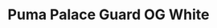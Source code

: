 ---
layout: post
title: "Puma Palace Guard OG White"
img: "https://stockx.imgix.net/Puma-Palace-Guard-OG-White.png?fit=fill&bg=FFFFFF&w=300&h=214&auto=format,compress&trim=color&q=90&dpr=2&updated_at=1549075290"
release: "Mar 8"
new: "False"
url: "puma-palace-guard-og-white"
sec0: "Similar Shoes"
name00: "adidas Top Ten Star Wars Luke Skywalker" 
url00: "adidas-top-ten-luke-skywalker"
img00: "Adidas-Top-Ten-Luke-Skywalker.png"
name01: "adidas Palace Pro Pumpkin" 
url01: "adidas-palace-pro-pumpkin"
img01: "Adidas-Palace-Pro-Pumpkin.jpg"
name02: "adidas Harden LS Sweet Life" 
url02: "adidas-harden-ls-sweet-life"
img02: "Adidas-Harden-LS-Sweet-Life.png"
name03: "Vans Old Skool Cream Red" 
url03: "vans-old-skool-cream-red"
img03: "Vans-Old-Skool-Cream-Red.png"
name04: "Converse Chuck Taylor All-Star 70s Ox Comme des Garcons Polka Dot White" 
url04: "converse-chuck-taylor-all-star-70s-ox-comme-des-garcons-polka-dot-white"
img04: "Converse-Chuck-Taylor-All-Star-70s-Ox-Comme-des-Garcons-Polka-Dot-White.png"

sec2: "Higher Tops"
name20: "LeBron 12 EXT Wheat" 
url20: "lebron-12-wheat"
img20: "Nike-Lebron-12-Wheat.jpg"
name21: "Air Force 1 High Wheat 2015 (GS)" 
url21: "air-force-1-high-wheat-2015-gs"
img21: "Nike-Air-Force-1-High-Wheat-2015-GS.jpg"
name22: "KD 9 Elite Time to Shine" 
url22: "nike-kd-9-elite-time-to-shine"
img22: "Nike-KD-9-Elite-Time-to-Shine.png"
name23: "LeBron 12 Double Helix" 
url23: "lebron-12-double-helix"
img23: "Nike-Lebron-12-Double-Helix.jpg"
name24: "Jordan 10 Retro Bulls Over Broadway (GS)" 
url24: "jordan-10-retro-bulls-over-broadway-gs"
img24: "Air-Jordan-10-Retro-Bulls-Over-Broadway-GS.jpg"

sec3: "Lower Tops"
name30: "adidas Palace Pro Pumpkin" 
url30: "adidas-palace-pro-pumpkin"
img30: "Adidas-Palace-Pro-Pumpkin.jpg"
name31: "Vans Old Skool Cream Red" 
url31: "vans-old-skool-cream-red"
img31: "Vans-Old-Skool-Cream-Red.png"
name32: "Vans Old Skool LX Opening Ceremony Glitter Pink" 
url32: "vans-old-skool-lx-opening-ceremony-glitter-pink"
img32: "Vans-Old-Skool-LX-Opening-Ceremony-Glitter-Pink.png"
name33: "Vans Era Undercover Red" 
url33: "vans-og-era-lx-undercover-red-white"
img33: "Vans-OG-Era-LX-Undercover-Red-White.png"
name34: "adidas EQT Guidance Sneakersnstuff All Gold" 
url34: "adidas-eqt-guidance-sneakersnstuff-all-gold"
img34: "Adidas-EQT-Guidance-SNS-All-Gold.jpg"

sec4: "More Red"
name40: "adidas Palace Pro Pumpkin" 
url40: "adidas-palace-pro-pumpkin"
img40: "Adidas-Palace-Pro-Pumpkin.jpg"
name41: "adidas Harden LS Sweet Life" 
url41: "adidas-harden-ls-sweet-life"
img41: "Adidas-Harden-LS-Sweet-Life.png"
name42: "Jordan Why Not Zer0.1 Cotton Shot" 
url42: "air-jordan-why-not-zer0-1-cotton-shot"
img42: "Air-Jordan-Why-Not-Zer0-1-Cotton-Shot.png"
name43: "Nike Blazer Vachetta Tan" 
url43: "nike-blazer-vachetta-tan"
img43: "Nike-Blazer-Low-Vachetta-Tan.png"
name44: "Converse One Star Ox A$AP Nast Mid-Century" 
url44: "converse-one-star-ox-asap-nast-mid-century"
img44: "Converse-One-Star-Ox-ASAP-Nast-Mid-Century.png"

sec5: "More Blue"
name50: "Converse Chuck Taylor All Star II Ox Futura Skyfall" 
url50: "converse-chuck-taylor-all-star-ii-ox-futura-skyfall"
img50: "Converse-Chuck-Taylor-All-Star-II-Ox-Futura-Skyfall.jpg"
name51: "Vans Old Skool Peanuts Smack" 
url51: "vans-old-skool-peanuts-smack"
img51: "Vans-Old-Skool-Peanuts-Smack.png"
name52: "Nike Dunk SB Low Tweed" 
url52: "nike-dunk-sb-low-tweed"
img52: "Nike-Dunk-SB-Low-Tweed.jpg"
name53: "Jordan 10 Retro London (GS)" 
url53: "jordan-10-retro-london-gs"
img53: "Air-Jordan-10-Retro-London-GS.jpg"
name54: "Kobe 8 Pit Viper" 
url54: "kobe-8-pit-viper"
img54: "Nike-Kobe-8-Pit-Viper.jpg"

sec1: "Matching Streetwear"
name10: "Bape Color Camo Mad Face Wide Crewneck Black" 
url10: "bape-color-camo-mad-face-wide-crewneck-black"
img10: "products/streetwear/Bape-Color-Camo-Mad-Face-Wide-Crewneck-Black-2.jpg"
name11: "Supreme Faux Fur Repeater Bomber Brown" 
url11: "supreme-faux-fur-repeater-bomber-brown"
img11: "products/streetwear/Supreme-Faux-Fur-Repeater-Bomber-Brown.jpg"
name12: "Supreme Payphone Tee Black" 
url12: "supreme-payphone-tee-black"
img12: "products/streetwear/Supreme-Payphone-Tee-Black.jpg"
name13: "Supreme Hysteric Glamour Fuck You Faux Fur Coat Black" 
url13: "supreme-hysteric-glamour-fuck-you-faux-fur-coat-black"
img13: "products/streetwear/Supreme-Hysteric-Glamour-Fuck-You-Faux-Fur-Coat-Black.jpg"
name14: "Supreme Faux Fur Repeater Bomber Dark Teal" 
url14: "supreme-faux-fur-repeater-bomber-dark-teal"
img14: "products/streetwear/Supreme-Faux-Fur-Repeater-Bomber-Teal.jpg"

---